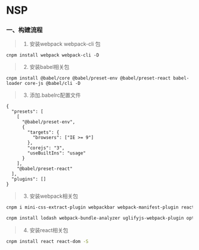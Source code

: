 # NSP

### 一、构建流程

> 1. 安装webpack webpack-cli 包

```shell
cnpm install webpack webpack-cli -D
```

> 2. 安装babel相关包

``` shell
cnpm install @babel/core @babel/preset-env @babel/preset-react babel-loader core-js @babel/cli -D
```

> 3. 添加.babelrc配置文件

```babel
{
  "presets": [
    [
      "@babel/preset-env",
      {
        "targets": {
          "browsers": ["IE >= 9"]
        },
        "corejs": "3",
        "useBuiltIns": "usage"
      }
    ],
    "@babel/preset-react"
  ],
  "plugins": []
}
```

> 3. 安装webpack相关包

```sh
cnpm i mini-css-extract-plugin webpackbar webpack-manifest-plugin react-loadable -D

cnpm install lodash webpack-bundle-analyzer uglifyjs-webpack-plugin optimize-css-assets-webpack-plugin hard-source-webpack-plugin -D
```

> 4. 安装react相关包

```sh
cnpm install react react-dom -S
```

